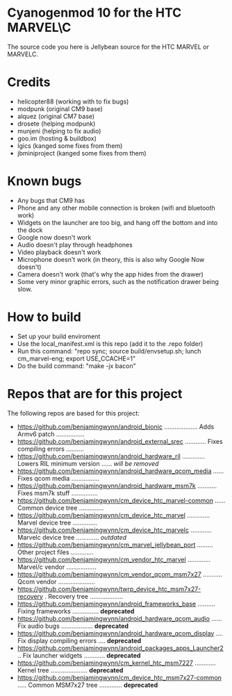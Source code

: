 Cyanogenmod 10 for the HTC MARVEL\C
==============================

The source code you here is Jellybean source for the HTC MARVEL or MARVELC.

Credits
==============================

- helicopter88 (working with to fix bugs)
- modpunk (original CM9 base)
- alquez (original CM7 base)
- drosete (helping modpunk)
- munjeni (helping to fix audio)
- goo.im (hosting & buildbox)
- lgics (kanged some fixes from them)
- jbminiproject (kanged some fixes from them)

Known bugs
==============================

- Any bugs that CM9 has
- Phone and any other mobile connection is broken (wifi and bluetooth work)
- Widgets on the launcher are too big, and hang off the bottom and into the dock
- Google now doesn't work
- Audio doesn't play through headphones
- Video playback doesn't work
- Microphone doesn't work (in theory, this is also why Google Now doesn't)
- Camera doesn't work (that's why the app hides from the drawer)
- Some very minor graphic errors, such as the notification drawer being slow.

How to build
==============================

- Set up your build enviroment
- Use the local_manifest.xml is this repo (add it to the .repo folder) 
- Run this command: "repo sync; source build/envsetup.sh; lunch cm_marvel-eng; export USE_CCACHE=1"
- Do the build command: "make -jx bacon"

Repos that are for this project
===============================

The following repos are based for this project:

- https://github.com/benjamingwynn/android_bionic ................... Adds Armv6 patch ................
- https://github.com/benjamingwynn/android_external_srec ............ Fixes compiling errors ..........
- https://github.com/benjamingwynn/android_hardware_ril ............. Lowers RIL minimum version ...... *will be removed*
- https://github.com/benjamingwynn/android_hardware_qcom_media ...... Fixes qcom media ................
- https://github.com/benjamingwynn/android_hardware_msm7k ........... Fixes msm7k stuff ...............
- https://github.com/benjamingwynn/cm_device_htc_marvel-common ...... Common device tree ..............
- https://github.com/benjamingwynn/cm_device_htc_marvel ............. Marvel device tree ..............
- https://github.com/benjamingwynn/cm_device_htc_marvelc ............ Marvelc device tree ............. *outdated*
- https://github.com/benjamingwynn/cm_marvel_jellybean_port ......... Other project files .............
- https://github.com/benjamingwynn/cm_vendor_htc_marvel ............. Marvel/c vendor .................
- https://github.com/benjamingwynn/cm_vendor_qcom_msm7x27 ........... Qcom vendor ..................... 
- https://github.com/benjamingwynn/twrp_device_htc_msm7x27-recovery . Recovery tree ...................
- https://github.com/benjamingwynn/android_frameworks_base .......... Fixing frameworks ............... **deprecated**
- https://github.com/benjamingwynn/android_hardware_qcom_audio ...... Fix audio bugs .................. **deprecated**
- https://github.com/benjamingwynn/android_hardware_qcom_display .... Fix display compiling errors .... **deprecated**
- https://github.com/benjamingwynn/android_packages_apps_Launcher2 .. Fix launcher widgets ............ **deprecated**
- https://github.com/benjamingwynn/cm_kernel_htc_msm7227 ............ Kernel tree ..................... **deprecated**
- https://github.com/benjamingwynn/cm_device_htc_msm7x27-common ..... Common MSM7x27 tree ............. **deprecated**
